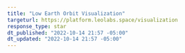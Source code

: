 ```yaml
---
title: "Low Earth Orbit Visualization"
targeturl: https://platform.leolabs.space/visualization
response_type: star
dt_published: "2022-10-14 21:57 -05:00"
dt_updated: "2022-10-14 21:57 -05:00"
---
```

